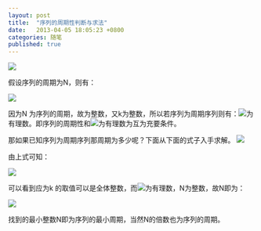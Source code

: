 ```yaml
---
layout: post
title:  "序列的周期性判断与求法"
date:   2013-04-05 18:05:23 +0800
categories: 随笔
published: true
---
```



![](/assets/dsp-0.jpg)



假设序列的周期为N，则有：

![](/assets/dsp-1.jpg)
                                      

因为N 为序列的周期，故为整数，又k为整数，所以若序列为周期序列则有：![](/assets/dsp-2.jpg)为有理数。即序列的周期性和![](/assets/dsp-2.jpg)为有理数为互为充要条件。

    
那如果已知序列为周期序列那周期为多少呢？下面从下面的式子入手求解。
![](/assets/dsp-3.jpg)



由上式可知：

![](/assets/dsp-4.jpg)

可以看到应为k 的取值可以是全体整数，而![](/assets/dsp-2.jpg)为有理数，N为整数，故N即为：

                           
![](/assets/dsp-5.jpg)

 找到的最小整数N即为序列的最小周期，当然N的倍数也为序列的周期。

